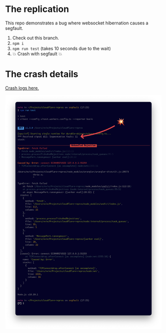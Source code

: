 # The replication

This repo demonstrates a bug where websocket hibernation causes a segfault.

1. Check out this branch.
2. `npm i`
3. `npm run test` (takes 10 seconds due to the wait)
4. 💥 Crash with segfault 💥

# The crash details

[Crash logs here.](https://gist.github.com/nvie/dbab48f38200a15947053d451eb62730)

![The segfault](./crash.png)
